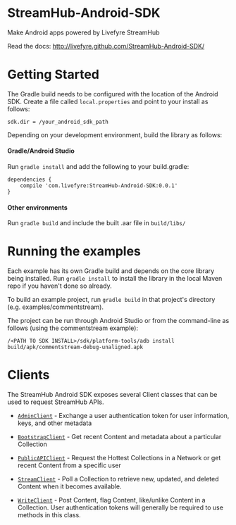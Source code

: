 StreamHub-Android-SDK
=====================

Make Android apps powered by Livefyre StreamHub

Read the docs: http://livefyre.github.com/StreamHub-Android-SDK/

# Getting Started

The Gradle build needs to be configured with the location of the Android SDK.
Create a file called `local.properties` and point to your install as follows:

    sdk.dir = /your_android_sdk_path

Depending on your development environment, build the library as follows:

#### Gradle/Android Studio

Run `gradle install` and add the following to your build.gradle:

    dependencies {
        compile 'com.livefyre:StreamHub-Android-SDK:0.0.1'
    }

#### Other environments

Run `gradle build` and include the built .aar file in `build/libs/`

# Running the examples

Each example has its own Gradle build and depends on the core library being installed. Run `gradle install` to install the library in the local Maven repo if you haven't done so already.

To build an example project, run `gradle build` in that project's directory (e.g. examples/commentstream).

The project can be run through Android Studio or from the command-line as follows (using the commentstream example):

    /<PATH TO SDK INSTALL>/sdk/platform-tools/adb install build/apk/commentstream-debug-unaligned.apk

# Clients

The StreamHub Android SDK exposes several Client classes that can be used to request StreamHub APIs.

* [`AdminClient`](http://livefyre.github.com/StreamHub-Android-SDK/com/livefyre/streamhub_android_sdk/AdminClient.html) - Exchange a user authentication token for user information, keys, and other metadata

* [`BootstrapClient`](http://livefyre.github.com/StreamHub-Android-SDK/com/livefyre/streamhub_android_sdk/BootstrapClient.html) - Get recent Content and metadata about a particular Collection

* [`PublicAPIClient`](http://livefyre.github.com/StreamHub-Android-SDK/com/livefyre/streamhub_android_sdk/PublicAPIClient.html) - Request the Hottest Collections in a Network or get recent Content from a specific user

* [`StreamClient`](http://livefyre.github.io/StreamHub-Android-SDK/com/livefyre/streamhub_android_sdk/StreamClient.html) - Poll a Collection to retrieve new, updated, and deleted Content when it becomes available.

* [`WriteClient`](http://livefyre.github.io/StreamHub-Android-SDK/com/livefyre/streamhub_android_sdk/WriteClient.html) - Post Content, flag Content, like/unlike Content in a Collection. User authentication tokens will generally be required to use methods in this class.